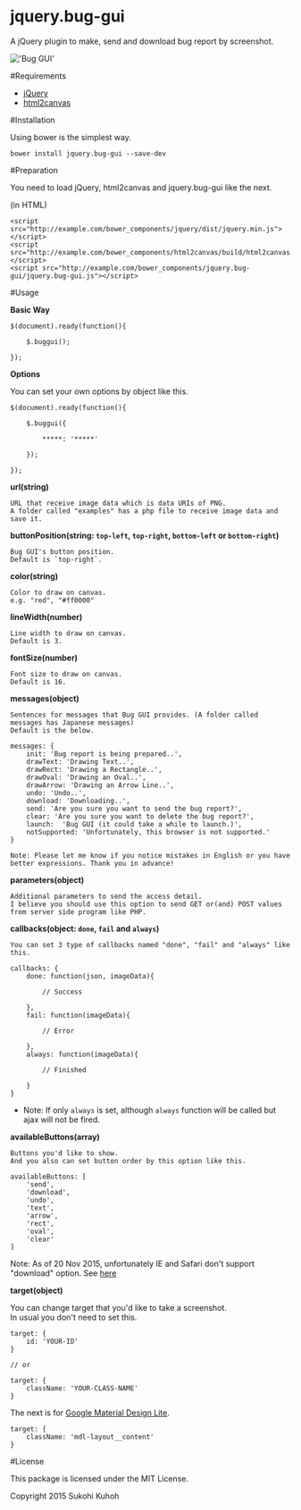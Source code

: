 # jquery.bug-gui
A jQuery plugin to make, send and download bug report by screenshot.  

!['Bug GUI'](http://i.imgur.com/Qr2VYFt.png)

#Requirements

* [jQuery](https://jquery.com/)
* [html2canvas](http://html2canvas.hertzen.com/)

#Installation

Using bower is the simplest way.

    bower install jquery.bug-gui --save-dev

#Preparation

You need to load jQuery, html2canvas and jquery.bug-gui like the next.

(in HTML)

    <script src="http://example.com/bower_components/jquery/dist/jquery.min.js"></script>
    <script src="http://example.com/bower_components/html2canvas/build/html2canvas.min.js"></script>
    <script src="http://example.com/bower_components/jquery.bug-gui/jquery.bug-gui.js"></script>

#Usage

**Basic Way**

    $(document).ready(function(){

        $.buggui();
        
    });
    
**Options**

You can set your own options by object like this.

    $(document).ready(function(){

        $.buggui({
        
            *****: '*****'
        
        });
        
    });

**url(string)**


    URL that receive image data which is data URIs of PNG.  
    A folder called "examples" has a php file to receive image data and save it.
    
    
**buttonPosition(string: `top-left`, `top-right`, `bottom-left` or `bottom-right`)**


    Bug GUI's button position.
    Default is `top-right`.
    
**color(string)**


    Color to draw on canvas.
    e.g. "red", "#ff0000"
    
**lineWidth(number)**


    Line width to draw on canvas.
    Default is 3.
    
**fontSize(number)**


    Font size to draw on canvas.
    Default is 16.
    
**messages(object)**


    Sentences for messages that Bug GUI provides. (A folder called messages has Japanese messages)
    Default is the below.
    
    messages: {
        init: 'Bug report is being prepared..',
        drawText: 'Drawing Text..',
        drawRect: 'Drawing a Rectangle..',
        drawOval: 'Drawing an Oval..',
        drawArrow: 'Drawing an Arrow Line..',
        undo: 'Undo..',
        download: 'Downloading..',
        send: 'Are you sure you want to send the bug report?',
        clear: 'Are you sure you want to delete the bug report?',
        launch:  'Bug GUI (it could take a while to launch.)',
        notSupported: 'Unfortunately, this browser is not supported.'
    }

    Note: Please let me know if you notice mistakes in English or you have better expressions. Thank you in advance!
    
**parameters(object)**


    Additional parameters to send the access detail.
    I believe you should use this option to send GET or(and) POST values from server side program like PHP.    
     
**callbacks(object: `done`, `fail` and `always`)**


    You can set 3 type of callbacks named "done", "fail" and "always" like this.  

    callbacks: {
        done: function(json, imageData){

            // Success

        },
        fail: function(imageData){

            // Error

        },
        always: function(imageData){

            // Finished

        }
    }
    
* Note: If only `always` is set, although `always` function will be called but ajax will not be fired.
    
**availableButtons(array)**


    Buttons you'd like to show.
    And you also can set button order by this option like this.

    availableButtons: [
        'send',
        'download',
        'undo',
        'text',
        'arrow',
        'rect',
        'oval',
        'clear'
    ]
    
Note: As of 20 Nov 2015, unfortunately IE and Safari don't support "download" option. See [here](http://caniuse.com/#search=download)

**target(object)**
    
You can change target that you'd like to take a screenshot.  
In usual you don't need to set this.

    target: {
        id: 'YOUR-ID'
    }
    
    // or 

    target: {
        className: 'YOUR-CLASS-NAME'
    }
    
The next is for [Google Material Design Lite](http://www.getmdl.io/templates/index.html).
    
    target: {
        className: 'mdl-layout__content'
    }
    
#License

This package is licensed under the MIT License.

Copyright 2015 Sukohi Kuhoh